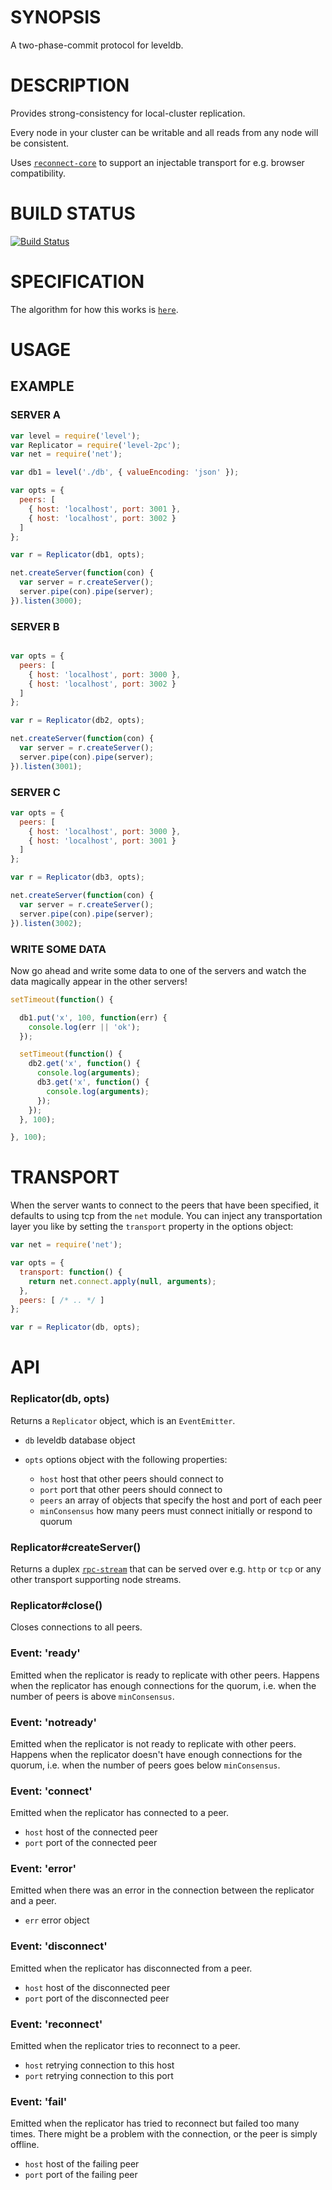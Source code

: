 # SYNOPSIS
A two-phase-commit protocol for leveldb.

# DESCRIPTION
Provides strong-consistency for local-cluster replication.

Every node in your cluster can be writable and all reads
from any node will be consistent.

Uses [`reconnect-core`](https://github.com/juliangruber/reconnect-core) to support an injectable transport for e.g. browser compatibility.

# BUILD STATUS
[![Build Status](http://img.shields.io/travis/hij1nx/level-2pc.svg?style=flat)](https://travis-ci.org/hij1nx/level-2pc)

# SPECIFICATION
The algorithm for how this works is [`here`](/SPEC.md).

# USAGE

## EXAMPLE

### SERVER A
```js
var level = require('level');
var Replicator = require('level-2pc');
var net = require('net');

var db1 = level('./db', { valueEncoding: 'json' });

var opts = {
  peers: [
    { host: 'localhost', port: 3001 },
    { host: 'localhost', port: 3002 }
  ]
};

var r = Replicator(db1, opts);

net.createServer(function(con) {
  var server = r.createServer();
  server.pipe(con).pipe(server);
}).listen(3000);
```

### SERVER B
```js

var opts = {
  peers: [
    { host: 'localhost', port: 3000 },
    { host: 'localhost', port: 3002 }
  ]
};

var r = Replicator(db2, opts);

net.createServer(function(con) {
  var server = r.createServer();
  server.pipe(con).pipe(server);
}).listen(3001);
```

### SERVER C
```js
var opts = {
  peers: [
    { host: 'localhost', port: 3000 },
    { host: 'localhost', port: 3001 }
  ]
};

var r = Replicator(db3, opts);

net.createServer(function(con) {
  var server = r.createServer();
  server.pipe(con).pipe(server);
}).listen(3002);
```

### WRITE SOME DATA
Now go ahead and write some data to one of the
servers and watch the data magically appear in
the other servers!

```js
setTimeout(function() {

  db1.put('x', 100, function(err) {
    console.log(err || 'ok');
  });

  setTimeout(function() {
    db2.get('x', function() {
      console.log(arguments);
      db3.get('x', function() {
        console.log(arguments);
      });
    });
  }, 100);

}, 100);
```

# TRANSPORT
When the server wants to connect to the peers
that have been specified, it defaults to using
tcp from the `net` module. You can inject any
transportation layer you like by setting the
`transport` property in the options object:

```js
var net = require('net');

var opts = {
  transport: function() {
    return net.connect.apply(null, arguments);
  },
  peers: [ /* .. */ ]
};

var r = Replicator(db, opts);
```

# API

### Replicator(db, opts)

Returns a `Replicator` object, which is an `EventEmitter`.

* `db` leveldb database object
* `opts` options object with the following properties:

  * `host` host that other peers should connect to
  * `port` port that other peers should connect to
  * `peers` an array of objects that specify the host and port of each peer
  * `minConsensus` how many peers must connect initially or respond to quorum

### Replicator#createServer()

Returns a duplex [`rpc-stream`](https://github.com/dominictarr/rpc-stream) that can be served over e.g. `http` or `tcp` or any other transport supporting node streams.

### Replicator#close()

Closes connections to all peers.

### Event: 'ready'

Emitted when the replicator is ready to replicate with other peers. Happens when the replicator has enough connections for the quorum, i.e. when the number of peers is above `minConsensus`.

### Event: 'notready'

Emitted when the replicator is not ready to replicate with other peers. Happens when the replicator doesn't have enough connections for the quorum, i.e. when the number of peers goes below `minConsensus`.

### Event: 'connect'

Emitted when the replicator has connected to a peer.

* `host` host of the connected peer
* `port` port of the connected peer

### Event: 'error'

Emitted when there was an error in the connection between the replicator and a peer.

* `err` error object

### Event: 'disconnect'

Emitted when the replicator has disconnected from a peer.

* `host` host of the disconnected peer
* `port` port of the disconnected peer

### Event: 'reconnect'

Emitted when the replicator tries to reconnect to a peer.

* `host` retrying connection to this host
* `port` retrying connection to this port

### Event: 'fail'

Emitted when the replicator has tried to reconnect but failed too many times. There might be a problem with the connection, or the peer is simply offline.

* `host` host of the failing peer
* `port` port of the failing peer